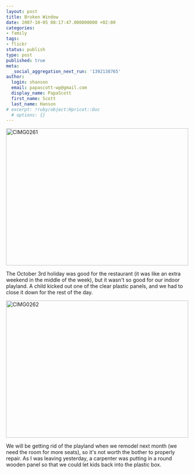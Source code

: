 ```yaml
---
layout: post
title: Broken Window
date: 2007-10-05 08:17:47.000000000 +02:00
categories:
- family
tags:
- flickr
status: publish
type: post
published: true
meta:
  _social_aggregation_next_run: '1392138765'
author:
  login: shanson
  email: papascott-wp@gmail.com
  display_name: PapaScott
  first_name: Scott
  last_name: Hanson
# excerpt: !ruby/object:Hpricot::Doc
  # options: {}
---
```

<p><a href="http://www.flickr.com/photos/51035717986@N01/1487475653" title="View 'CIMG0261' on Flickr.com"><img src="http://farm2.static.flickr.com/1222/1487475653_aebc64e911.jpg" alt="CIMG0261" border="0" width="500" height="375" /></a></p>
<p>The October 3rd holiday was good for the restaurant (it was like an extra weekend in the middle of the week), but it wasn't so good for our indoor playland. A child kicked out one of the clear plastic panels, and we had to close it down for the rest of the day.</p>
<p><a href="http://www.flickr.com/photos/51035717986@N01/1488329212" title="View 'CIMG0262' on Flickr.com"><img src="http://farm2.static.flickr.com/1146/1488329212_4bfd845225.jpg" alt="CIMG0262" border="0" width="500" height="375" /></a></p>
<p>We will be getting rid of the playland when we remodel next month (we need the room for more seats), so it's not worth the bother to properly repair. As I was leaving yesterday, a carpenter was putting in a round wooden panel so that we could let kids back into the plastic box.</p>
